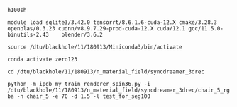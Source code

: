 ```h100sh```

```module load sqlite3/3.42.0 tensorrt/8.6.1.6-cuda-12.X cmake/3.28.3  openblas/0.3.23 cudnn/v8.9.7.29-prod-cuda-12.X cuda/12.1 gcc/11.5.0-binutils-2.43    blender/3.6.2```

```source /dtu/blackhole/11/180913/Miniconda3/bin/activate```

```conda activate zero123```

```cd /dtu/blackhole/11/180913/n_material_field/syncdreamer_3drec```

```python -m ipdb my_train_renderer_spin36.py -i /dtu/blackhole/11/180913/n_material_field/syncdreamer_3drec/chair_5_rgba -n chair_5 -e 70 -d 1.5 -l test_for_seg100```